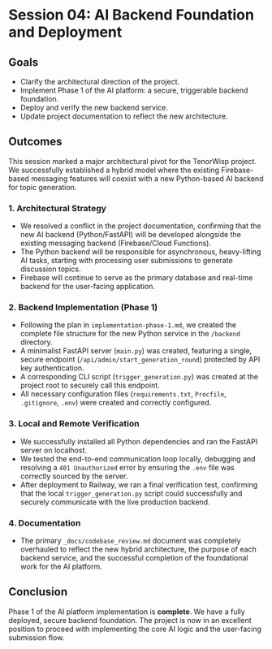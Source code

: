 # Session 04: AI Backend Foundation and Deployment

## Goals
- Clarify the architectural direction of the project.
- Implement Phase 1 of the AI platform: a secure, triggerable backend foundation.
- Deploy and verify the new backend service.
- Update project documentation to reflect the new architecture.

## Outcomes
This session marked a major architectural pivot for the TenorWisp project. We successfully established a hybrid model where the existing Firebase-based messaging features will coexist with a new Python-based AI backend for topic generation.

### 1. Architectural Strategy
- We resolved a conflict in the project documentation, confirming that the new AI backend (Python/FastAPI) will be developed alongside the existing messaging backend (Firebase/Cloud Functions).
- The Python backend will be responsible for asynchronous, heavy-lifting AI tasks, starting with processing user submissions to generate discussion topics.
- Firebase will continue to serve as the primary database and real-time backend for the user-facing application.

### 2. Backend Implementation (Phase 1)
- Following the plan in `implementation-phase-1.md`, we created the complete file structure for the new Python service in the `/backend` directory.
- A minimalist FastAPI server (`main.py`) was created, featuring a single, secure endpoint (`/api/admin/start_generation_round`) protected by API key authentication.
- A corresponding CLI script (`trigger_generation.py`) was created at the project root to securely call this endpoint.
- All necessary configuration files (`requirements.txt`, `Procfile`, `.gitignore`, `.env`) were created and correctly configured.

### 3. Local and Remote Verification
- We successfully installed all Python dependencies and ran the FastAPI server on localhost.
- We tested the end-to-end communication loop locally, debugging and resolving a `401 Unauthorized` error by ensuring the `.env` file was correctly sourced by the server.
- After deployment to Railway, we ran a final verification test, confirming that the local `trigger_generation.py` script could successfully and securely communicate with the live production backend.

### 4. Documentation
- The primary `_docs/codebase_review.md` document was completely overhauled to reflect the new hybrid architecture, the purpose of each backend service, and the successful completion of the foundational work for the AI platform.

## Conclusion
Phase 1 of the AI platform implementation is **complete**. We have a fully deployed, secure backend foundation. The project is now in an excellent position to proceed with implementing the core AI logic and the user-facing submission flow. 